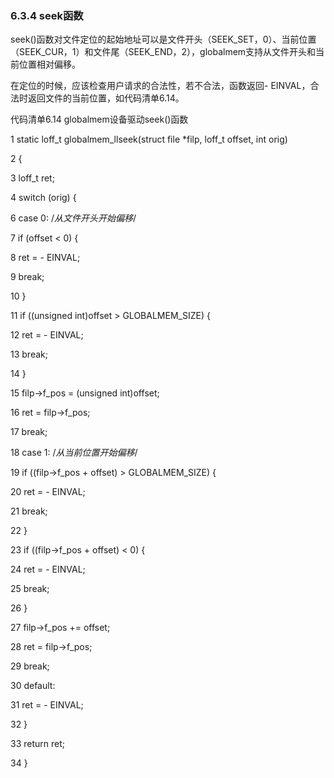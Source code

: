 ### 6.3.4 seek函数

seek()函数对文件定位的起始地址可以是文件开头（SEEK_SET，0）、当前位置（SEEK_CUR，1）和文件尾（SEEK_END，2），globalmem支持从文件开头和当前位置相对偏移。

在定位的时候，应该检查用户请求的合法性，若不合法，函数返回- EINVAL，合法时返回文件的当前位置，如代码清单6.14。

代码清单6.14 globalmem设备驱动seek()函数

1 static loff_t globalmem_llseek(struct file *filp, loff_t offset, int orig) 
 
 2 { 
 
 3 loff_t ret; 
 
 4 switch (orig) { 
 
 6 case 0: /*从文件开头开始偏移*/ 
 
 7 if (offset < 0) { 
 
 8 ret = - EINVAL; 
 
 9 break; 
 
 10 } 
 
 11 if ((unsigned int)offset > GLOBALMEM_SIZE) { 
 
 12 ret = - EINVAL; 
 
 13 break; 
 
 14 } 
 
 15 filp->f_pos = (unsigned int)offset; 
 
 16 ret = filp->f_pos; 
 
 17 break; 
 
 18 case 1: /*从当前位置开始偏移*/ 
 
 19 if ((filp->f_pos + offset) > GLOBALMEM_SIZE) { 
 
 20 ret = - EINVAL; 
 
 21 break; 
 
 22 } 
 
 23 if ((filp->f_pos + offset) < 0) { 
 
 24 ret = - EINVAL; 
 
 25 break; 
 
 26 } 
 
 27 filp->f_pos += offset; 
 
 28 ret = filp->f_pos; 
 
 29 break; 
 
 30 default: 
 
 31 ret = - EINVAL; 
 
 32 } 
 
 33 return ret; 
 
 34 }



